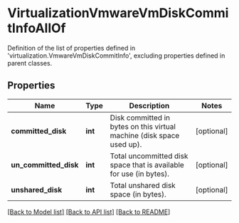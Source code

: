 # VirtualizationVmwareVmDiskCommitInfoAllOf

Definition of the list of properties defined in 'virtualization.VmwareVmDiskCommitInfo', excluding properties defined in parent classes.
## Properties
Name | Type | Description | Notes
------------ | ------------- | ------------- | -------------
**committed_disk** | **int** | Disk committed in bytes on this virtual machine (disk space used up). | [optional] 
**un_committed_disk** | **int** | Total uncommitted disk space that is available for use (in bytes). | [optional] 
**unshared_disk** | **int** | Total unshared disk space (in bytes). | [optional] 

[[Back to Model list]](../README.md#documentation-for-models) [[Back to API list]](../README.md#documentation-for-api-endpoints) [[Back to README]](../README.md)


